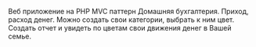 Веб приложение на PHP MVC паттерн Домашняя бухгалтерия.
Приход, расход денег.
Можно создать свои категории, выбрать к ним цвет.
Создать отчет и увидеть по цветам свои движения денег в Вашей семье.
